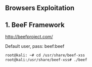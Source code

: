 ## Browsers Exploitation

## 1. BeeF Framework

http://beefproject.com/

Default user, pass: beef:beef

```bash
root@kali: ~# cd /usr/share/beef-xss
root@kali:/usr/share/beef-xss# ./beef
```